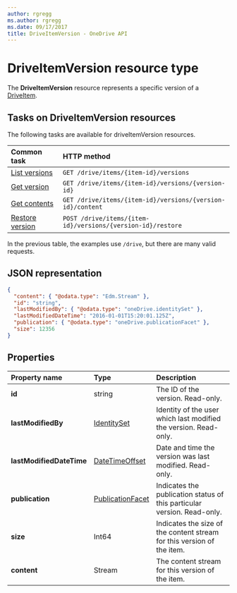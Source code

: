 ```yaml
---
author: rgregg
ms.author: rgregg
ms.date: 09/17/2017
title: DriveItemVersion - OneDrive API
---
```

# DriveItemVersion resource type

The **DriveItemVersion** resource represents a specific version of a [DriveItem](driveitem.md).


## Tasks on DriveItemVersion resources

The following tasks are available for driveItemVersion resources.

|            Common task             |         HTTP method         |
| :--------------------------------- | :-------------------------- |
| [List versions][version-list]      | `GET /drive/items/{item-id}/versions`  |
| [Get version][version-get]         | `GET /drive/items/{item-id}/versions/{version-id}`     |
| [Get contents][content-get]        | `GET /drive/items/{item-id}/versions/{version-id}/content` |
| [Restore version][version-restore] | `POST /drive/items/{item-id}/versions/{version-id}/restore` |

[version-list]: ../api/driveitem_list_versions.md
[version-get]: ../api/driveitemversion_get.md
[content-get]: ../api/driveitemversion_get_contents.md
[version-restore]: ../api/driveitemversion_restore.md

In the previous table, the examples use `/drive`, but there are many valid requests.

## JSON representation

<!--{
  "blockType": "resource",
  "baseType": "oneDrive.baseItemVersion",
  "@odata.type": "oneDrive.driveItemVersion"
}-->

```json
{
  "content": { "@odata.type": "Edm.Stream" },
  "id": "string",
  "lastModifiedBy": { "@odata.type": "oneDrive.identitySet" },
  "lastModifiedDateTime": "2016-01-01T15:20:01.125Z",
  "publication": { "@odata.type": "oneDrive.publicationFacet" },
  "size": 12356
}
```

## Properties

|      Property name       |                         Type                         |                               Description                               |
| :----------------------- | :--------------------------------------------------- | :---------------------------------------------------------------------- |
| **id**                   | string                                               | The ID of the version. Read-only.                                       |
| **lastModifiedBy**       | [IdentitySet](../resources/identitySet.md)           | Identity of the user which last modified the version. Read-only.        |
| **lastModifiedDateTime** | [DateTimeOffset](../resources/timestamp.md)          | Date and time the version was last modified. Read-only.                 |
| **publication**          | [PublicationFacet](../resources/publicationfacet.md) | Indicates the publication status of this particular version. Read-only. |
| **size**                 | Int64                                                | Indicates the size of the content stream for this version of the item.  |
| **content**              | Stream                                               | The content stream for this version of the item.                        |

<!-- {
  "type": "#page.annotation",
  "description": "The version facet provides information about the properties of a file version.",
  "keywords": "version,versions,version-history,history",
  "section": "documentation",
  "tocPath": "Facets/Version"
} -->